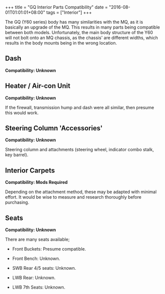 +++
title = "GQ Interior Parts Compatibility"
date = "2016-08-01T01:01:01+08:00"
tags = ["Interior"]
+++

The GQ (Y60 series) body has many similarities with the MQ, as it is basically an upgrade of the MQ. This results in many parts being compatible between both models. Unfortunately, the main body structure of the Y60 will not bolt onto an MQ chassis, as the chassis' are different widths, which results in the body mounts being in the wrong location.

## Dash

**Compatibility: Unknown**

## Heater / Air-con Unit

**Compatibility: Unknown**

If the firewall, transmission hump and dash were all similar, then presume this would work.

## Steering Column 'Accessories'

**Compatibility: Unknown**

Steering column and attachments (steering wheel, indicator combo stalk, key barrel).

## Interior Carpets

**Compatibility: Mods Required**

Depending on the attachment method, these may be adapted with minimal effort. It would be wise to measure and research thoroughly before purchasing.

## Seats

**Compatibility: Unknown**

There are many seats available;

*   Front Buckets: Presume compatible.

*   Front Bench: Unknown.

*   SWB Rear 4/5 seats: Unknown.

*   LWB Rear: Unknown.

*   LWB 7th Seats: Unknown.
